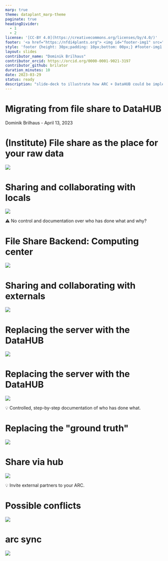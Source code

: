 ```yaml
---
marp: true
theme: dataplant_marp-theme
paginate: true
headingDivider: 
  - 1
  - 2
license: '[CC-BY 4.0](https://creativecommons.org/licenses/by/4.0/)'
footer: '<a href="https://nfdi4plants.org"> <img id="footer-img1" src="../../images/_logos/DataPLANT/DataPLANT_logo_square_bg_transparent.svg"></a> <a href="https://ceplas.eu"> <img id="footer-img2" src="../../images/_logos/CEPLAS/CEPLAS_Icon.jpeg"></a><a href="https://creativecommons.org/licenses/by/4.0/"><img id="footer-img3" src="../../images/_logos/CreativeCommons/by.svg"></a>'
style: 'footer {height: 30px;padding: 10px;bottom: 00px;} #footer-img1 {height: 30px; padding-left: 0px;} #footer-img2 {height: 30px; padding-left: 20px;opacity: 0.5;}  #footer-img3 {height: 20px;padding-left: 20px; opacity: 0.5;}'
layout: slides
contributor_name: "Dominik Brilhaus"
contributor_orcid: https://orcid.org/0000-0001-9021-3197
contributor_github: brilator
duration_minutes: 10
date: 2023-03-29
status: ready
description: "slide-deck to illustrate how ARC + DataHUB could be implemented parallel / replacing a local file share"
---
```



# Migrating from file share to DataHUB

Dominik Brilhaus - April 13, 2023

<!-- 
# Setup new project

![](./images/./DataExchange-StatusQuo-001-setupProject.drawio.svg) -->

# (Institute) File share as the place for your raw data

![](./images/DataExchange-StatusQuo-002-measure.drawio.svg)

# Sharing and collaborating with locals

![](./images/DataExchange-StatusQuo-003-analyze.drawio.svg)

:warning: No control and documentation over who has done what and why?

# File Share Backend: Computing center

![](./images/DataExchange-StatusQuo-004-backend.drawio.svg)

# Sharing and collaborating with externals

![](./images/DataExchange-StatusQuo-005-Share.drawio.svg)

# Replacing the server with the DataHUB

![](./images/DataExchange-viaHub-001-ARC.drawio.svg)

# Replacing the server with the DataHUB

![](./images/DataExchange-viaHub-001-ARC-sync.drawio.svg)

:bulb: Controlled, step-by-step documentation of who has done what.

# Replacing the "ground truth"

![](./images/DataExchange-viaHub-002-backend.drawio.svg)

# Share via hub

![](./images/DataExchange-viaHub-003-Share.drawio.svg)

:bulb: Invite external partners to your ARC. 

# Possible conflicts

![](./images/DataExchange-viaHub-004-mergeConflicts.drawio.svg)

# arc sync

![](./images/DataExchange-viaHub-005-config.drawio.svg)
